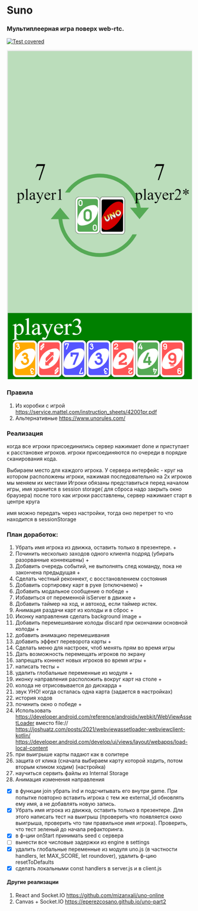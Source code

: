# Suno

### Мультиплеерная игра поверх web-rtc.

[![Test covered](https://github.com/asavan/fool/actions/workflows/static.yml/badge.svg)](https://github.com/asavan/fool/actions/workflows/static.yml)

![Suno](/screenshots/screen_green.png "Suno")

### Правила
1) Из коробки с игрой https://service.mattel.com/instruction_sheets/42001pr.pdf
2) Альтернативные https://www.unorules.com/

### Реализация
когда все игроки присоединились сервер нажимает done и приступает к расстановке игроков.
игроки присоединяются по очереди в порядке сканирования кода.




Выбираем место для каждого игрока.
У сервера интерфейс - круг на котором расположены игроки, нажимая последовательно на 2х игроков мы меняем их местами
Игроки обязаны представиться перед началом игры, имя хранится в session storage( для сброса надо закрыть окно браузера)
после того как игроки расставлены, сервер нажимает старт в центре круга

имя можно передать через настройки, тогда оно перетрет то что находится в sessionStorage

### План доработок:

1) Убрать имя игрока из движка, оставить только в презентере. +
2) Починить несколько заходов одного клиента подряд (убирать разорванные коннекшены) +
3) Добавить очередь событий, не выполнять след команду, пока не закончена предыдущая +
4) Сделать честный реконнект, с восстановлением состояния
5) Добавить сортировку карт в руке (отключаемо) +
6) Добавить модальное сообщение о победе +
7) Избавиться от переменной isServer в движке +
8) Добавить таймер на ход, и автоход, если таймер истек.
9) Анимация раздачи карт из колоды и в сброс +
10) Иконку направления сделать background image + 
11) Добавить перемешивание колоды discard при окончании основной колоды +
12) добавить анимацию перемешивания
13) добавить эффект переворота карты +
14) Сделать меню для настроек, чтоб менять прям во время игры
15) Дать возможность перемещать игроков по экрану
16) запрещать коннект новых игроков во время игры +
17) написать тесты +
18) удалить глобальные переменные из модуля +
19) иконку направления расположить вокруг карт на столе +
20) колода не отрисовывается до дискарда +
21) звук УНО! когда осталась одна карта (задается в настройках)
22) история ходов
23) починить окно о победе +
24) Использовать https://developer.android.com/reference/androidx/webkit/WebViewAssetLoader вместо file://
    https://joshuatz.com/posts/2021/webviewassetloader-webviewclient-kotlin/
    https://developer.android.com/develop/ui/views/layout/webapps/load-local-content
25) при выигрыше карты падают как в солитере
26) защита от клика (сначала выбираем карту которой ходить, потом вторым кликом ходим) (настройка)
27) научиться сервить файлы из Internal Storage
28) Анимация изменения направления
- [x] в функции join убрать ind и подсчитывать его внутри game. При попытке повторно вставить игрока с тем же external_id обновлять ему имя, а не добавлять новую запись.
- [x] Убрать имя игрока из движка, оставить только в презентере. Для этого написать тест на выигрыш (проверить что появляется окно выигрыша, проверить что там правильное имя игрока). Проверить, что тест зеленый до начала рефакторинга. 
- [x] в ф-ции onStart принимать seed с сервера
- [ ] вынести все числовые задержки из engine в settings
- [x] удалить глобальные переменные из модуля uno.js (в частности handlers, let MAX_SCORE, let roundover), удалить ф-цию resetToDefaults
- [x] сделать локальными const handlers в server.js и в client.js

#### Другие реализации
1) React and Socket.IO https://github.com/mizanxali/uno-online
2) Canvas + Socket.IO https://eperezcosano.github.io/uno-part2



